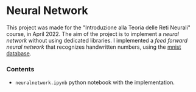 # Neural Network

This project was made for the "Introduzione alla Teoria delle Reti Neurali" course, in April 2022.
The aim of the project is to implement a _neural network_ without using dedicated libraries.
I implemented a _feed forward neural network_ that recognizes handwritten numbers, using the [mnist database](https://www.kaggle.com/datasets/oddrationale/mnist-in-csv).

### Contents

- `neuralnetwork.ipynb` python notebook with the implementation.
